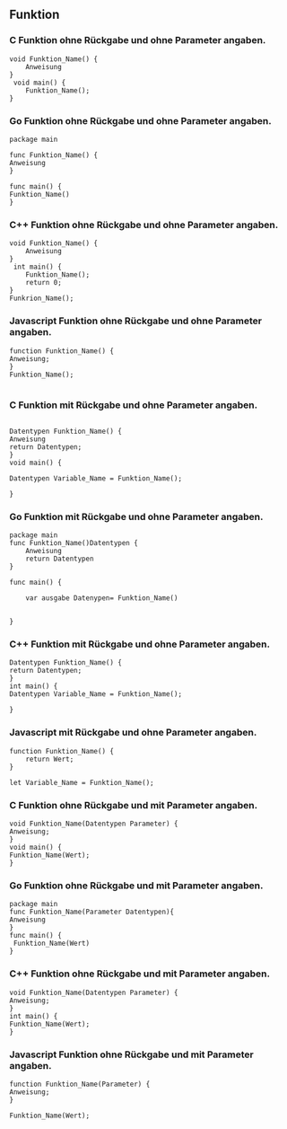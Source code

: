 ## Funktion

### C Funktion ohne Rückgabe und ohne  Parameter angaben.

```
void Funktion_Name() {
    Anweisung
}
 void main() {
    Funktion_Name();
}

```
### Go Funktion ohne Rückgabe und ohne  Parameter angaben.
```
package main

func Funktion_Name() {
Anweisung
}

func main() {
Funktion_Name()
}
```


### C++ Funktion ohne Rückgabe und ohne  Parameter angaben.

```
void Funktion_Name() {
    Anweisung
}
 int main() {
    Funktion_Name();
    return 0;
}
Funkrion_Name();
```

### Javascript Funktion ohne Rückgabe und ohne  Parameter angaben.

```
function Funktion_Name() {
Anweisung;
}
Funktion_Name();


```




### C Funktion mit Rückgabe und ohne  Parameter angaben.

```

Datentypen Funktion_Name() {
Anweisung
return Datentypen;
}
void main() {

Datentypen Variable_Name = Funktion_Name();

}
```



### Go Funktion mit Rückgabe und ohne  Parameter angaben.

```
package main
func Funktion_Name()Datentypen {
	Anweisung
	return Datentypen
}

func main() {
	
	var ausgabe Datenypen= Funktion_Name()
	
	
}
```

### C++ Funktion mit Rückgabe und ohne  Parameter angaben.

```
Datentypen Funktion_Name() {
return Datentypen;
}
int main() {
Datentypen Variable_Name = Funktion_Name();

}
```





### Javascript mit Rückgabe und ohne  Parameter angaben.

```
function Funktion_Name() {
    return Wert;
}

let Variable_Name = Funktion_Name();

```



### C Funktion ohne Rückgabe und mit Parameter angaben.

```
void Funktion_Name(Datentypen Parameter) {
Anweisung;
}
void main() {
Funktion_Name(Wert);
}
```
### Go Funktion ohne Rückgabe und mit Parameter angaben.
```
package main
func Funktion_Name(Parameter Datentypen){
Anweisung
}
func main() {
 Funktion_Name(Wert)
}
```

### C++ Funktion ohne Rückgabe und mit Parameter angaben.

```
void Funktion_Name(Datentypen Parameter) {
Anweisung;
}
int main() {
Funktion_Name(Wert);
}
```





### Javascript Funktion ohne Rückgabe und mit Parameter angaben.
```
function Funktion_Name(Parameter) {
Anweisung;
}

Funktion_Name(Wert);

```


